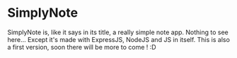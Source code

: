 # SimplyNote
SimplyNote is, like it says in its title, a really simple note app. Nothing to see here... Except it's made with ExpressJS, NodeJS and JS in itself. This is also a first version, soon there will be more to come ! :D
